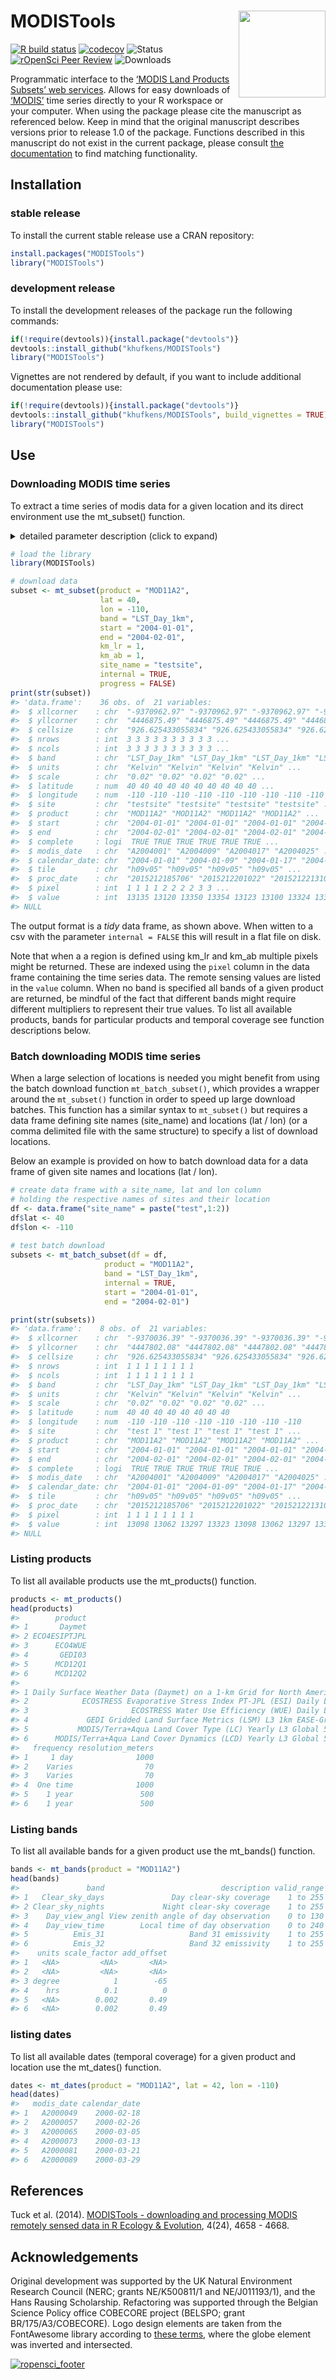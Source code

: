 
<!-- README.md is generated from README.Rmd. Please edit that file -->

# MODISTools <a href='https://github.com/ropensci/MODISTools'><img src='https://raw.githubusercontent.com/ropensci/MODISTools/master/MODISTools-logo.png' align="right" height="139" /></a>

<!-- badges: start -->

[![R build
status](https://github.com/ropensci/MODISTools/workflows/R-CMD-check/badge.svg)](https://github.com/ropensci/MODISTools/actions)
[![codecov](https://codecov.io/gh/ropensci/MODISTools/branch/master/graph/badge.svg)](https://codecov.io/gh/ropensci/MODISTools)
![Status](https://www.r-pkg.org/badges/version/MODISTools) [![rOpenSci
Peer
Review](https://badges.ropensci.org/246_status.svg)](https://github.com/ropensci/software-review/issues/246)
![Downloads](https://cranlogs.r-pkg.org/badges/grand-total/MODISTools)
<!-- badges: end -->

Programmatic interface to the [‘MODIS Land Products Subsets’ web
services](https://modis.ornl.gov/data/modis_webservice.html). Allows for
easy downloads of [‘MODIS’](http://modis.gsfc.nasa.gov/) time series
directly to your R workspace or your computer. When using the package
please cite the manuscript as referenced below. Keep in mind that the
original manuscript describes versions prior to release 1.0 of the
package. Functions described in this manuscript do not exist in the
current package, please consult [the
documentation](https://docs.ropensci.org/MODISTools/reference/index.html)
to find matching functionality.

## Installation

### stable release

To install the current stable release use a CRAN repository:

``` r
install.packages("MODISTools")
library("MODISTools")
```

### development release

To install the development releases of the package run the following
commands:

``` r
if(!require(devtools)){install.package("devtools")}
devtools::install_github("khufkens/MODISTools")
library("MODISTools")
```

Vignettes are not rendered by default, if you want to include additional
documentation please use:

``` r
if(!require(devtools)){install.package("devtools")}
devtools::install_github("khufkens/MODISTools", build_vignettes = TRUE)
library("MODISTools")
```

## Use

### Downloading MODIS time series

To extract a time series of modis data for a given location and its
direct environment use the mt_subset() function.

<details>
<summary>
detailed parameter description (click to expand)
</summary>
<p>

| Parameter | Description                                                                                                                     |
|-----------|---------------------------------------------------------------------------------------------------------------------------------|
| product   | a MODIS product                                                                                                                 |
| band      | a MODIS product band (if NULL all bands are downloaded)                                                                         |
| lat       | latitude of the site                                                                                                            |
| lon       | longitude of the site                                                                                                           |
| start     | start year of the time series (data start in 1980)                                                                              |
| end       | end year of the time series (current year - 2 years, use force = TRUE to override)                                              |
| internal  | logical, TRUE or FALSE, if true data is imported into R workspace otherwise it is downloaded into the current working directory |
| out_dir   | path where to store the data when not used internally, defaults to tempdir()                                                    |
| km_lr     | force “out of temporal range” downloads (integer)                                                                               |
| km_ab     | suppress the verbose output (integer)                                                                                           |
| site_name | a site identifier                                                                                                               |
| site_id   | a site_id for predefined locations (not required)                                                                               |
| progress  | logical, TRUE or FALSE (show download progress)                                                                                 |

</p>
</details>

``` r
# load the library
library(MODISTools)

# download data
subset <- mt_subset(product = "MOD11A2",
                    lat = 40,
                    lon = -110,
                    band = "LST_Day_1km",
                    start = "2004-01-01",
                    end = "2004-02-01",
                    km_lr = 1,
                    km_ab = 1,
                    site_name = "testsite",
                    internal = TRUE,
                    progress = FALSE)
print(str(subset))
#> 'data.frame':    36 obs. of  21 variables:
#>  $ xllcorner    : chr  "-9370962.97" "-9370962.97" "-9370962.97" "-9370962.97" ...
#>  $ yllcorner    : chr  "4446875.49" "4446875.49" "4446875.49" "4446875.49" ...
#>  $ cellsize     : chr  "926.625433055834" "926.625433055834" "926.625433055834" "926.625433055834" ...
#>  $ nrows        : int  3 3 3 3 3 3 3 3 3 3 ...
#>  $ ncols        : int  3 3 3 3 3 3 3 3 3 3 ...
#>  $ band         : chr  "LST_Day_1km" "LST_Day_1km" "LST_Day_1km" "LST_Day_1km" ...
#>  $ units        : chr  "Kelvin" "Kelvin" "Kelvin" "Kelvin" ...
#>  $ scale        : chr  "0.02" "0.02" "0.02" "0.02" ...
#>  $ latitude     : num  40 40 40 40 40 40 40 40 40 40 ...
#>  $ longitude    : num  -110 -110 -110 -110 -110 -110 -110 -110 -110 -110 ...
#>  $ site         : chr  "testsite" "testsite" "testsite" "testsite" ...
#>  $ product      : chr  "MOD11A2" "MOD11A2" "MOD11A2" "MOD11A2" ...
#>  $ start        : chr  "2004-01-01" "2004-01-01" "2004-01-01" "2004-01-01" ...
#>  $ end          : chr  "2004-02-01" "2004-02-01" "2004-02-01" "2004-02-01" ...
#>  $ complete     : logi  TRUE TRUE TRUE TRUE TRUE TRUE ...
#>  $ modis_date   : chr  "A2004001" "A2004009" "A2004017" "A2004025" ...
#>  $ calendar_date: chr  "2004-01-01" "2004-01-09" "2004-01-17" "2004-01-25" ...
#>  $ tile         : chr  "h09v05" "h09v05" "h09v05" "h09v05" ...
#>  $ proc_date    : chr  "2015212185706" "2015212201022" "2015212213103" "2015213005429" ...
#>  $ pixel        : int  1 1 1 1 2 2 2 2 3 3 ...
#>  $ value        : int  13135 13120 13350 13354 13123 13100 13324 13331 13098 13069 ...
#> NULL
```

The output format is a *tidy* data frame, as shown above. When witten to
a csv with the parameter `internal = FALSE` this will result in a flat
file on disk.

Note that when a a region is defined using km_lr and km_ab multiple
pixels might be returned. These are indexed using the `pixel` column in
the data frame containing the time series data. The remote sensing
values are listed in the `value` column. When no band is specified all
bands of a given product are returned, be mindful of the fact that
different bands might require different multipliers to represent their
true values. To list all available products, bands for particular
products and temporal coverage see function descriptions below.

### Batch downloading MODIS time series

When a large selection of locations is needed you might benefit from
using the batch download function `mt_batch_subset()`, which provides a
wrapper around the `mt_subset()` function in order to speed up large
download batches. This function has a similar syntax to `mt_subset()`
but requires a data frame defining site names (site_name) and locations
(lat / lon) (or a comma delimited file with the same structure) to
specify a list of download locations.

Below an example is provided on how to batch download data for a data
frame of given site names and locations (lat / lon).

``` r
# create data frame with a site_name, lat and lon column
# holding the respective names of sites and their location
df <- data.frame("site_name" = paste("test",1:2))
df$lat <- 40
df$lon <- -110
  
# test batch download
subsets <- mt_batch_subset(df = df,
                     product = "MOD11A2",
                     band = "LST_Day_1km",
                     internal = TRUE,
                     start = "2004-01-01",
                     end = "2004-02-01")

print(str(subsets))
#> 'data.frame':    8 obs. of  21 variables:
#>  $ xllcorner    : chr  "-9370036.39" "-9370036.39" "-9370036.39" "-9370036.39" ...
#>  $ yllcorner    : chr  "4447802.08" "4447802.08" "4447802.08" "4447802.08" ...
#>  $ cellsize     : chr  "926.625433055834" "926.625433055834" "926.625433055834" "926.625433055834" ...
#>  $ nrows        : int  1 1 1 1 1 1 1 1
#>  $ ncols        : int  1 1 1 1 1 1 1 1
#>  $ band         : chr  "LST_Day_1km" "LST_Day_1km" "LST_Day_1km" "LST_Day_1km" ...
#>  $ units        : chr  "Kelvin" "Kelvin" "Kelvin" "Kelvin" ...
#>  $ scale        : chr  "0.02" "0.02" "0.02" "0.02" ...
#>  $ latitude     : num  40 40 40 40 40 40 40 40
#>  $ longitude    : num  -110 -110 -110 -110 -110 -110 -110 -110
#>  $ site         : chr  "test 1" "test 1" "test 1" "test 1" ...
#>  $ product      : chr  "MOD11A2" "MOD11A2" "MOD11A2" "MOD11A2" ...
#>  $ start        : chr  "2004-01-01" "2004-01-01" "2004-01-01" "2004-01-01" ...
#>  $ end          : chr  "2004-02-01" "2004-02-01" "2004-02-01" "2004-02-01" ...
#>  $ complete     : logi  TRUE TRUE TRUE TRUE TRUE TRUE ...
#>  $ modis_date   : chr  "A2004001" "A2004009" "A2004017" "A2004025" ...
#>  $ calendar_date: chr  "2004-01-01" "2004-01-09" "2004-01-17" "2004-01-25" ...
#>  $ tile         : chr  "h09v05" "h09v05" "h09v05" "h09v05" ...
#>  $ proc_date    : chr  "2015212185706" "2015212201022" "2015212213103" "2015213005429" ...
#>  $ pixel        : int  1 1 1 1 1 1 1 1
#>  $ value        : int  13098 13062 13297 13323 13098 13062 13297 13323
#> NULL
```

### Listing products

To list all available products use the mt_products() function.

``` r
products <- mt_products()
head(products)
#>        product
#> 1       Daymet
#> 2 ECO4ESIPTJPL
#> 3      ECO4WUE
#> 4       GEDI03
#> 5      MCD12Q1
#> 6      MCD12Q2
#>                                                                       description
#> 1 Daily Surface Weather Data (Daymet) on a 1-km Grid for North America, Version 4
#> 2            ECOSTRESS Evaporative Stress Index PT-JPL (ESI) Daily L4 Global 70 m
#> 3                       ECOSTRESS Water Use Efficiency (WUE) Daily L4 Global 70 m
#> 4             GEDI Gridded Land Surface Metrics (LSM) L3 1km EASE-Grid, Version 2
#> 5           MODIS/Terra+Aqua Land Cover Type (LC) Yearly L3 Global 500 m SIN Grid
#> 6      MODIS/Terra+Aqua Land Cover Dynamics (LCD) Yearly L3 Global 500 m SIN Grid
#>   frequency resolution_meters
#> 1     1 day              1000
#> 2    Varies                70
#> 3    Varies                70
#> 4  One time              1000
#> 5    1 year               500
#> 6    1 year               500
```

### Listing bands

To list all available bands for a given product use the mt_bands()
function.

``` r
bands <- mt_bands(product = "MOD11A2")
head(bands)
#>               band                          description valid_range fill_value
#> 1   Clear_sky_days               Day clear-sky coverage    1 to 255          0
#> 2 Clear_sky_nights             Night clear-sky coverage    1 to 255          0
#> 3    Day_view_angl View zenith angle of day observation    0 to 130        255
#> 4    Day_view_time        Local time of day observation    0 to 240        255
#> 5          Emis_31                   Band 31 emissivity    1 to 255          0
#> 6          Emis_32                   Band 32 emissivity    1 to 255          0
#>    units scale_factor add_offset
#> 1   <NA>         <NA>       <NA>
#> 2   <NA>         <NA>       <NA>
#> 3 degree            1        -65
#> 4    hrs          0.1          0
#> 5   <NA>        0.002       0.49
#> 6   <NA>        0.002       0.49
```

### listing dates

To list all available dates (temporal coverage) for a given product and
location use the mt_dates() function.

``` r
dates <- mt_dates(product = "MOD11A2", lat = 42, lon = -110)
head(dates)
#>   modis_date calendar_date
#> 1   A2000049    2000-02-18
#> 2   A2000057    2000-02-26
#> 3   A2000065    2000-03-05
#> 4   A2000073    2000-03-13
#> 5   A2000081    2000-03-21
#> 6   A2000089    2000-03-29
```

## References

Tuck et al. (2014). [MODISTools - downloading and processing MODIS
remotely sensed data in R Ecology &
Evolution](https://onlinelibrary.wiley.com/doi/full/10.1002/ece3.1273),
4(24), 4658 - 4668.

## Acknowledgements

Original development was supported by the UK Natural Environment
Research Council (NERC; grants NE/K500811/1 and NE/J011193/1), and the
Hans Rausing Scholarship. Refactoring was supported through the Belgian
Science Policy office COBECORE project (BELSPO; grant
BR/175/A3/COBECORE). Logo design elements are taken from the FontAwesome
library according to [these terms](https://fontawesome.com/license),
where the globe element was inverted and intersected.

[![ropensci_footer](https://ropensci.org/public_images/ropensci_footer.png)](https://ropensci.org)
